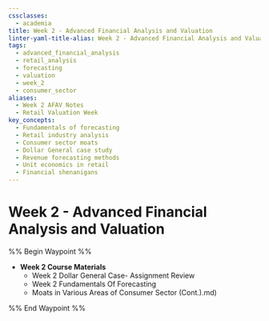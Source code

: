 ```yaml
---
cssclasses:
  - academia
title: Week 2 - Advanced Financial Analysis and Valuation
linter-yaml-title-alias: Week 2 - Advanced Financial Analysis and Valuation
tags:
  - advanced_financial_analysis
  - retail_analysis
  - forecasting
  - valuation
  - week_2
  - consumer_sector
aliases:
  - Week 2 AFAV Notes
  - Retail Valuation Week
key_concepts:
  - Fundamentals of forecasting
  - Retail industry analysis
  - Consumer sector moats
  - Dollar General case study
  - Revenue forecasting methods
  - Unit economics in retail
  - Financial shenanigans
---
```


# Week 2 - Advanced Financial Analysis and Valuation

%% Begin Waypoint %%

- **Week 2 Course Materials**
	- Week 2 Dollar General Case- Assignment Review
	- Week 2 Fundamentals Of Forecasting
	- Moats in Various Areas of Consumer Sector (Cont.).md)

%% End Waypoint %%
